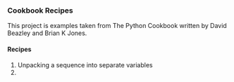 ### Cookbook Recipes

This project is examples taken from The Python Cookbook written by David Beazley and Brian K Jones.

#### Recipes

1. Unpacking a sequence into separate variables
2. 
